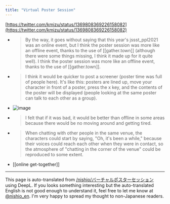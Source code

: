 ```yaml
---
title: "Virtual Poster Session"
---
```


[https://twitter.com/kmizu/status/1369808369226158082](https://twitter.com/kmizu/status/1369808369226158082)
- > By the way, it goes without saying that this year's jssst_ppl2021 was an online event, but I think the poster session was more like an offline event, thanks to the use of [[gather.town]] (although there were some things missing, I think it made up for it quite well). I think the poster session was more like an offline event, thanks to the use of [[gather.town]].
- > I think it would be quicker to post a screener (poster time was full of people here). It's like this: posters are lined up, move your character in front of a poster, press the x key, and the contents of the poster will be displayed (people looking at the same poster can talk to each other as a group).
- ![image](https://gyazo.com/575b399c66baca4f72d4cb7510fe325d/thumb/1000)
- > I felt that if it was bad, it would be better than offline in some areas because there would be no moving around and getting tired.
- >  When chatting with other people in the same venue, the characters could start by saying, "Oh, it's been a while," because their voices could reach each other when they were in contact, so the atmosphere of "chatting in the corner of the venue" could be reproduced to some extent.

- [[online get-together]]

---
This page is auto-translated from [/nishio/バーチャルポスターセッション](https://scrapbox.io/nishio/バーチャルポスターセッション) using DeepL. If you looks something interesting but the auto-translated English is not good enough to understand it, feel free to let me know at [@nishio_en](https://twitter.com/nishio_en). I'm very happy to spread my thought to non-Japanese readers.